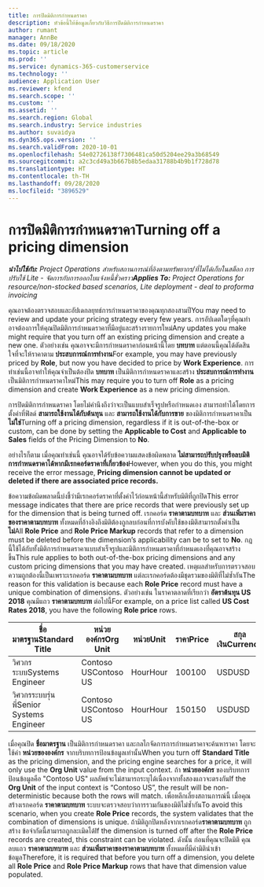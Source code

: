 ```yaml
---
title: การปิดมิติการกำหนดราคา
description: หัวข้อนี้ให้ข้อมูลเกี่ยวกับวิธีการปิดมิติการกำหนดราคา
author: rumant
manager: AnnBe
ms.date: 09/18/2020
ms.topic: article
ms.prod: ''
ms.service: dynamics-365-customerservice
ms.technology: ''
audience: Application User
ms.reviewer: kfend
ms.search.scope: ''
ms.custom: ''
ms.assetid: ''
ms.search.region: Global
ms.search.industry: Service industries
ms.author: suvaidya
ms.dyn365.ops.version: ''
ms.search.validFrom: 2020-10-01
ms.openlocfilehash: 54e02726138f7306481ca50d5204ee29a3b68549
ms.sourcegitcommit: a2c3cd49a3b667b8b5edaa31788b4b9b1f728d78
ms.translationtype: HT
ms.contentlocale: th-TH
ms.lasthandoff: 09/28/2020
ms.locfileid: "3896529"
---
```

# <a name="turning-off-a-pricing-dimension"></a><span data-ttu-id="34410-103">การปิดมิติการกำหนดราคา</span><span class="sxs-lookup"><span data-stu-id="34410-103">Turning off a pricing dimension</span></span>

<span data-ttu-id="34410-104">_**นำไปใช้กับ:** Project Operations สำหรับสถานการณ์ที่อิงตามทรัพยากร/ที่ไม่ได้เก็บในสต็อก การปรับใช้ Lite - จัดการกับการออกใบแจ้งหนี้ชั่วคราว_</span><span class="sxs-lookup"><span data-stu-id="34410-104">_**Applies To:** Project Operations for resource/non-stocked based scenarios, Lite deployment - deal to proforma invoicing_</span></span>

<span data-ttu-id="34410-105">คุณอาจต้องตรวจสอบและอัปเดกลยุทธ์การกำหนดราคาของคุณทุกสองสามปี</span><span class="sxs-lookup"><span data-stu-id="34410-105">You may need to review and update your pricing strategy every few years.</span></span> <span data-ttu-id="34410-106">การอัปเดตใดๆที่คุณทำอาจต้องการให้คุณปิดมิติการกำหนดราคาที่มีอยู่และสร้างรายการใหม่</span><span class="sxs-lookup"><span data-stu-id="34410-106">Any updates you make might require that you turn off an existing pricing dimension and create a new one.</span></span> <span data-ttu-id="34410-107">ตัวอย่างเช่น คุณอาจจะมีการกำหนดราคาก่อนหน้านี้โดย **บทบาท** แต่ตอนนี้คุณได้ตัดสินใจที่จะให้ราคาตาม **ประสบการณ์การทำงาน**</span><span class="sxs-lookup"><span data-stu-id="34410-107">For example, you may have previously priced by **Role**, but now you have decided to price by **Work Experience**.</span></span> <span data-ttu-id="34410-108">การทำเช่นนี้อาจทำให้คุณจำเป็นต้องปิด **บทบาท** เป็นมิติการกำหนดราคาและสร้าง **ประสบการณ์การทำงาน** เป็นมิติการกำหนดราคาใหม่</span><span class="sxs-lookup"><span data-stu-id="34410-108">This may require you to turn off **Role** as a pricing dimension and create **Work Experience** as a new pricing dimension.</span></span> 

<span data-ttu-id="34410-109">การปิดมิติการกำหนดราคา โดยไม่คำนึงถึงว่าจะเป็นแบบสำเร็จรูปหรือกำหนดเอง สามารถทำได้โดยการตั้งค่าที่ฟิลด์ **สามารถใช้งานได้กับต้นทุน** และ **สามารถใช้งานได้กับการขาย** ของมิติการกำหนดราคาเป็น **ไม่ใช่**</span><span class="sxs-lookup"><span data-stu-id="34410-109">Turning off a pricing dimension, regardless if it is out-of-the-box or custom, can be done by setting the **Applicable to Cost** and **Applicable to Sales** fields of the Pricing Dimension to **No**.</span></span>

<span data-ttu-id="34410-110">อย่างไรก็ตาม เมื่อคุณทำเช่นนี้ คุณอาจได้รับข้อความแสดงข้อผิดพลาด **ไม่สามารถปรับปรุงหรือลบมิติการกำหนดราคาได้หากมีเรกคอร์ดราคาที่เกี่ยวข้อง**</span><span class="sxs-lookup"><span data-stu-id="34410-110">However, when you do this, you might receive the error message, **Pricing dimension cannot be updated or deleted if there are associated price records.**</span></span>

<span data-ttu-id="34410-111">ข้อความข้อผิดพลาดนี้บ่งชี้ว่ามีเรกคอร์ดราคาที่ตั้งค่าไว้ก่อนหน้านี้สำหรับมิติที่ถูกปิด</span><span class="sxs-lookup"><span data-stu-id="34410-111">This error message indicates that there are price records that were previously set up for the dimension that is being turned off.</span></span> <span data-ttu-id="34410-112">เรกคอร์ด **ราคาตามบทบาท** และ **ส่วนเพิ่มราคาของราคาตามบทบาท** ทั้งหมดที่อ้างอิงถึงมิติต้องถูกลบก่อนที่การบังคับใช้ของมิติสามารถตั้งค่าเป็น **ไม่**</span><span class="sxs-lookup"><span data-stu-id="34410-112">All **Role Price** and **Role Price Markup** records that refer to a dimension must be deleted before the dimension’s applicability can be to set to **No**.</span></span> <span data-ttu-id="34410-113">กฎนี้ใช้ได้กับทั้งมิติการกำหนดราคาแบบสำเร็จรูปและมิติการกำหนดราคาที่กำหนดเองที่คุณอาจสร้างขึ้น</span><span class="sxs-lookup"><span data-stu-id="34410-113">This rule applies to both out-of-the-box pricing dimensions and any custom pricing dimensions that you may have created.</span></span> <span data-ttu-id="34410-114">เหตุผลสำหรับการตรวจสอบความถูกต้องนี้เป็นเพราะเรกคอร์ด **ราคาตามบทบาท** แต่ละเรกคอร์ดต้องมีชุดรวมของมิติที่ไม่ซ้ำกัน</span><span class="sxs-lookup"><span data-stu-id="34410-114">The reason for this validation is because each **Role Price** record must have a unique combination of dimensions.</span></span> <span data-ttu-id="34410-115">ตัวอย่างเช่น ในราคาตลาดที่เรียกว่า **อัตราต้นทุน US 2018** คุณมีแถว **ราคาตามบทบาท** ต่อไปนี้</span><span class="sxs-lookup"><span data-stu-id="34410-115">For example, on a price list called **US Cost Rates 2018**, you have the following **Role price** rows.</span></span> 

| <span data-ttu-id="34410-116">ชื่อมาตรฐาน</span><span class="sxs-lookup"><span data-stu-id="34410-116">Standard Title</span></span>         | <span data-ttu-id="34410-117">หน่วยองค์กร</span><span class="sxs-lookup"><span data-stu-id="34410-117">Org Unit</span></span>    |<span data-ttu-id="34410-118">หน่วย</span><span class="sxs-lookup"><span data-stu-id="34410-118">Unit</span></span>   |<span data-ttu-id="34410-119">ราคา</span><span class="sxs-lookup"><span data-stu-id="34410-119">Price</span></span>  |<span data-ttu-id="34410-120">สกุลเงิน</span><span class="sxs-lookup"><span data-stu-id="34410-120">Currency</span></span>  |
| -----------------------|-------------|-------|-------|----------|
| <span data-ttu-id="34410-121">วิศวกรระบบ</span><span class="sxs-lookup"><span data-stu-id="34410-121">Systems Engineer</span></span>|<span data-ttu-id="34410-122">Contoso US</span><span class="sxs-lookup"><span data-stu-id="34410-122">Contoso US</span></span>|<span data-ttu-id="34410-123">Hour</span><span class="sxs-lookup"><span data-stu-id="34410-123">Hour</span></span>| <span data-ttu-id="34410-124">100</span><span class="sxs-lookup"><span data-stu-id="34410-124">100</span></span>|<span data-ttu-id="34410-125">USD</span><span class="sxs-lookup"><span data-stu-id="34410-125">USD</span></span>|
| <span data-ttu-id="34410-126">วิศวกรระบบรุ่นพี่</span><span class="sxs-lookup"><span data-stu-id="34410-126">Senior Systems Engineer</span></span>|<span data-ttu-id="34410-127">Contoso US</span><span class="sxs-lookup"><span data-stu-id="34410-127">Contoso US</span></span>|<span data-ttu-id="34410-128">Hour</span><span class="sxs-lookup"><span data-stu-id="34410-128">Hour</span></span>| <span data-ttu-id="34410-129">150</span><span class="sxs-lookup"><span data-stu-id="34410-129">150</span></span>| <span data-ttu-id="34410-130">USD</span><span class="sxs-lookup"><span data-stu-id="34410-130">USD</span></span>|


<span data-ttu-id="34410-131">เมื่อคุณปิด **ชื่อมาตรฐาน** เป็นมิติการกำหนดราคา และกลไกจัดการการกำหนดราคาจะค้นหาราคา โดยจะใช้ค่า **หน่วยขององค์กร** จากบริบทการป้อนข้อมูลเท่านั้น</span><span class="sxs-lookup"><span data-stu-id="34410-131">When you turn off **Standard Title** as the pricing dimension, and the pricing engine searches for a price, it will only use the **Org Unit** value from the input context.</span></span> <span data-ttu-id="34410-132">ถ้า **หน่วยองค์กร** ของบริบทการป้อนข้อมูลคือ "Contoso US" ผลลัพธ์จะไม่สามารถระบุได้เนื่องจากทั้งสองแถวจะตรงกัน</span><span class="sxs-lookup"><span data-stu-id="34410-132">If the **Org Unit** of the input context is “Contoso US”, the result will be non-deterministic because both the rows will match.</span></span> <span data-ttu-id="34410-133">เพื่อหลีกเลี่ยงสถานการณ์นี้ เมื่อคุณสร้างเรกคอร์ด **ราคาตามบทบาท** ระบบจะตรวจสอบว่าการรวมกันของมิติไม่ซ้ำกัน</span><span class="sxs-lookup"><span data-stu-id="34410-133">To avoid this scenario, when you create **Role Price** records, the system validates that the combination of dimensions is unique.</span></span> <span data-ttu-id="34410-134">ถ้ามิติถูกปิดหลังจากเรกคอร์ด**ราคาตามบทบาท** ถูกสร้าง ข้อจำกัดนี้สามารถถูกละเมิดได้</span><span class="sxs-lookup"><span data-stu-id="34410-134">If the dimension is turned off after the **Role Price** records are created, this constraint can be violated.</span></span> <span data-ttu-id="34410-135">ดังนั้น ก่อนที่คุณจะปิดมิติ คุณลบแถว **ราคาตามบทบาท** และ **ส่วนเพิ่มราคาของราคาตามบทบาท** ทั้งหมดที่มีค่ามิตินำเข้าข้อมูล</span><span class="sxs-lookup"><span data-stu-id="34410-135">Therefore, it is required that before you turn off a dimension, you delete all **Role Price** and **Role Price Markup** rows that have that dimension value populated.</span></span>
